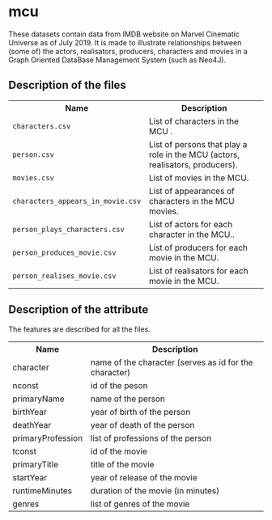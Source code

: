 <h1>mcu</h1>

<p>These datasets contain data from IMDB website on Marvel Cinematic Universe as of July 2019. It is made to illustrate relationships between (some of) the actors, realisators, producers, characters and movies in a Graph Oriented DataBase Management System (such as Neo4J).</p>
<h2>Description of the files</h2>
<table>
<tr><th>Name</th>
<th>Description</th>
</tr>
<tr><td><code>characters.csv</code></td><td>List of characters in the MCU .</td></tr>
<tr><td><code>person.csv</code></td><td>List of persons that play a role in the MCU (actors, realisators, producers). </td></tr>
<tr><td><code>movies.csv</code></td><td>List of movies in the MCU.</td></tr>
<tr><td><code>characters_appears_in_movie.csv</code></td><td>List of appearances of characters in the MCU movies.</td></tr>
<tr><td><code>person_plays_characters.csv</code></td><td>List of actors for each character in the MCU..</td></tr>
<tr><td><code>person_produces_movie.csv</code></td><td>List of producers for each movie in the MCU.</td></tr>
<tr><td><code>person_realises_movie.csv</code></td><td>List of realisators for each movie in the MCU.</td></tr>
</table>

<h2>Description of the attribute</h2>
<p>The features are described for all the files.</p>

<table>
<tr>
<th>Name</th>
<th>Description</th>
</tr>
<tr>
<td>character</td>
<td>name of the character (serves as id for the character)</td>
</tr>
<tr>
<td>nconst</td>
<td>id of the peson</td>
</tr>
<tr>
<td>primaryName</td>
<td>name of the person</td>
</tr>
<tr>
<td>birthYear</td>
<td>year of birth of the person</td>
</tr>
<tr>
<td>deathYear</td>
<td>year of death of the person</td>
</tr>
<tr>
<td>primaryProfession</td>
<td>list of professions of the person</td>
</tr>
<tr>
<td>tconst</td>
<td>id of the movie</td>
</tr>
<tr>
<td>primaryTitle</td>
<td>title of the movie</td>
</tr>
<tr>
<td>startYear</td>
<td>year of release of the movie</td>
</tr>
<tr>
<td>runtimeMinutes</td>
<td>duration of the movie (in minutes)</td>
</tr>
<tr>
<td>genres</td>
<td>list of genres of the movie</td>
</tr>
</table>